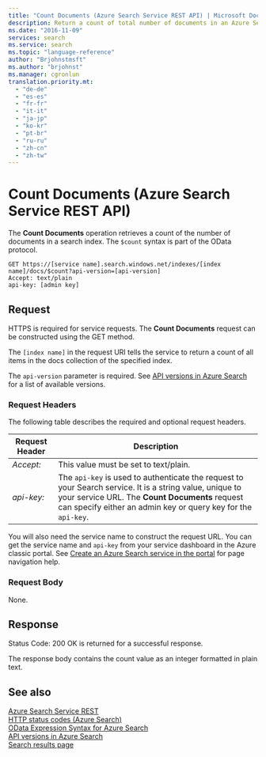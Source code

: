 ```yaml
---
title: "Count Documents (Azure Search Service REST API) | Microsoft Docs"
description: Return a count of total number of documents in an Azure Search index.
ms.date: "2016-11-09"
services: search
ms.service: search
ms.topic: "language-reference"
author: "Brjohnstmsft"
ms.author: "brjohnst"
ms.manager: cgronlun
translation.priority.mt:
  - "de-de"
  - "es-es"
  - "fr-fr"
  - "it-it"
  - "ja-jp"
  - "ko-kr"
  - "pt-br"
  - "ru-ru"
  - "zh-cn"
  - "zh-tw"
---
```

# Count Documents (Azure Search Service REST API)
  The **Count Documents** operation retrieves a count of the number of documents in a search index. The `$count` syntax is part of the OData protocol.  

```  
GET https://[service name].search.windows.net/indexes/[index name]/docs/$count?api-version=[api-version]  
Accept: text/plain   
api-key: [admin key]  
```  

## Request  
 HTTPS is required for service requests. The **Count Documents** request can be constructed using the GET method.  

 The `[index name]` in the request URI tells the service to return a count of all items in the docs collection of the specified index.  

 The `api-version` parameter is required. See [API versions in Azure Search](https://docs.microsoft.com/azure/search/search-api-versions) for a list of available versions.  

### Request Headers  
 The following table describes the required and optional request headers.  

|Request Header|Description|  
|--------------------|-----------------|  
|*Accept:*|This value must be set to text/plain.|  
|*api-key:*|The `api-key` is used to authenticate the request to your Search service. It is a string value, unique to your service URL. The **Count Documents** request can specify either an admin key or query key for the `api-key`.|  

 You will also need the service name to construct the request URL. You can get the service name and `api-key` from your service dashboard in the Azure classic portal. See [Create an Azure Search service in the portal](https://azure.microsoft.com/documentation/articles/search-create-service-portal/) for page navigation help.  

### Request Body  
 None.  

## Response  
 Status Code: 200 OK is returned for a successful response.  

 The response body contains the count value as an integer formatted in plain text.  

## See also  
 [Azure Search Service REST](index.md)   
 [HTTP status codes &#40;Azure Search&#41;](http-status-codes.md)   
 [OData Expression Syntax for Azure Search](https://docs.microsoft.com/azure/search/query-odata-filter-orderby-syntax)   
 [API versions in Azure Search](https://docs.microsoft.com/azure/search/search-api-versions)  
 [Search results page](https://docs.microsoft.com/azure/search/search-pagination-page-layout)